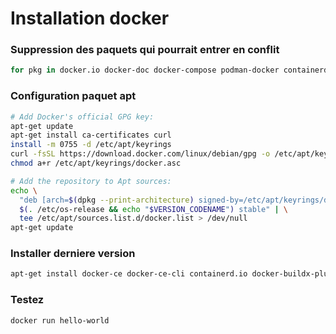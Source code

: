 # Installation docker 

### Suppression des paquets qui pourrait entrer en conflit 
```bash
for pkg in docker.io docker-doc docker-compose podman-docker containerd runc; do apt-get remove $pkg; done
```

### Configuration paquet apt
```bash
# Add Docker's official GPG key:
apt-get update
apt-get install ca-certificates curl
install -m 0755 -d /etc/apt/keyrings
curl -fsSL https://download.docker.com/linux/debian/gpg -o /etc/apt/keyrings/docker.asc
chmod a+r /etc/apt/keyrings/docker.asc

# Add the repository to Apt sources:
echo \
  "deb [arch=$(dpkg --print-architecture) signed-by=/etc/apt/keyrings/docker.asc] https://download.docker.com/linux/debian \
  $(. /etc/os-release && echo "$VERSION_CODENAME") stable" | \
  tee /etc/apt/sources.list.d/docker.list > /dev/null
apt-get update
```

### Installer derniere version 
```bash
apt-get install docker-ce docker-ce-cli containerd.io docker-buildx-plugin docker-compose-plugin
```

### Testez
```bash
docker run hello-world
```
